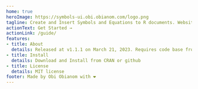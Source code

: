 ```yaml
---
home: true
heroImage: https://symbols-ui.obi.obianom.com/logo.png
tagline: Create and Insert Symbols and Equations to R documents. Website still under construction
actionText: Get Started →
actionLink: /guide/
features:
- title: About
  details: Released at v1.1.1 on March 21, 2023. Requires code base from r2symbols and MathLive script
- title: Install
  details: Download and Install from CRAN or github
- title: License
  details: MIT license
footer: Made by Obi Obianom with ❤️
---
```

